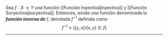 Sea $f:X→Y$ una función [[Función Inyectiva|inyectiva]] y [[Función Suryectiva|suryectiva]]. Entonces, existe una función denominada la ***función inversa de*** $f$, denotada $f^{-1}$ definida como$$f^{-1}≡\{(y,x)/(x,y)∈f\}$$

***
